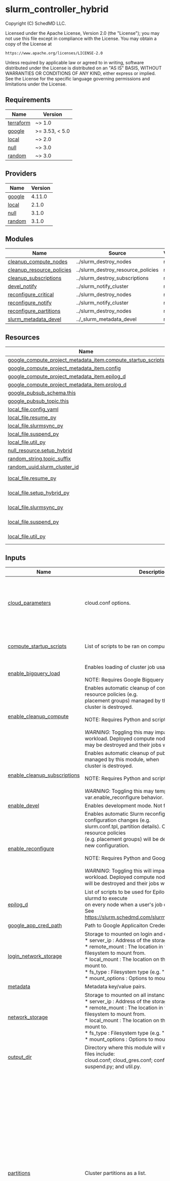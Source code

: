 # slurm_controller_hybrid

<!-- BEGINNING OF PRE-COMMIT-TERRAFORM DOCS HOOK -->
Copyright (C) SchedMD LLC.

Licensed under the Apache License, Version 2.0 (the "License");
you may not use this file except in compliance with the License.
You may obtain a copy of the License at

    https://www.apache.org/licenses/LICENSE-2.0

Unless required by applicable law or agreed to in writing, software
distributed under the License is distributed on an "AS IS" BASIS,
WITHOUT WARRANTIES OR CONDITIONS OF ANY KIND, either express or implied.
See the License for the specific language governing permissions and
limitations under the License.

## Requirements

| Name | Version |
|------|---------|
| <a name="requirement_terraform"></a> [terraform](#requirement\_terraform) | ~> 1.0 |
| <a name="requirement_google"></a> [google](#requirement\_google) | >= 3.53, < 5.0 |
| <a name="requirement_local"></a> [local](#requirement\_local) | ~> 2.0 |
| <a name="requirement_null"></a> [null](#requirement\_null) | ~> 3.0 |
| <a name="requirement_random"></a> [random](#requirement\_random) | ~> 3.0 |

## Providers

| Name | Version |
|------|---------|
| <a name="provider_google"></a> [google](#provider\_google) | 4.11.0 |
| <a name="provider_local"></a> [local](#provider\_local) | 2.1.0 |
| <a name="provider_null"></a> [null](#provider\_null) | 3.1.0 |
| <a name="provider_random"></a> [random](#provider\_random) | 3.1.0 |

## Modules

| Name | Source | Version |
|------|--------|---------|
| <a name="module_cleanup_compute_nodes"></a> [cleanup\_compute\_nodes](#module\_cleanup\_compute\_nodes) | ../slurm_destroy_nodes | n/a |
| <a name="module_cleanup_resource_policies"></a> [cleanup\_resource\_policies](#module\_cleanup\_resource\_policies) | ../slurm_destroy_resource_policies | n/a |
| <a name="module_cleanup_subscriptions"></a> [cleanup\_subscriptions](#module\_cleanup\_subscriptions) | ../slurm_destroy_subscriptions | n/a |
| <a name="module_devel_notify"></a> [devel\_notify](#module\_devel\_notify) | ../slurm_notify_cluster | n/a |
| <a name="module_reconfigure_critical"></a> [reconfigure\_critical](#module\_reconfigure\_critical) | ../slurm_destroy_nodes | n/a |
| <a name="module_reconfigure_notify"></a> [reconfigure\_notify](#module\_reconfigure\_notify) | ../slurm_notify_cluster | n/a |
| <a name="module_reconfigure_partitions"></a> [reconfigure\_partitions](#module\_reconfigure\_partitions) | ../slurm_destroy_nodes | n/a |
| <a name="module_slurm_metadata_devel"></a> [slurm\_metadata\_devel](#module\_slurm\_metadata\_devel) | ../_slurm_metadata_devel | n/a |

## Resources

| Name | Type |
|------|------|
| [google_compute_project_metadata_item.compute_startup_scripts](https://registry.terraform.io/providers/hashicorp/google/latest/docs/resources/compute_project_metadata_item) | resource |
| [google_compute_project_metadata_item.config](https://registry.terraform.io/providers/hashicorp/google/latest/docs/resources/compute_project_metadata_item) | resource |
| [google_compute_project_metadata_item.epilog_d](https://registry.terraform.io/providers/hashicorp/google/latest/docs/resources/compute_project_metadata_item) | resource |
| [google_compute_project_metadata_item.prolog_d](https://registry.terraform.io/providers/hashicorp/google/latest/docs/resources/compute_project_metadata_item) | resource |
| [google_pubsub_schema.this](https://registry.terraform.io/providers/hashicorp/google/latest/docs/resources/pubsub_schema) | resource |
| [google_pubsub_topic.this](https://registry.terraform.io/providers/hashicorp/google/latest/docs/resources/pubsub_topic) | resource |
| [local_file.config_yaml](https://registry.terraform.io/providers/hashicorp/local/latest/docs/resources/file) | resource |
| [local_file.resume_py](https://registry.terraform.io/providers/hashicorp/local/latest/docs/resources/file) | resource |
| [local_file.slurmsync_py](https://registry.terraform.io/providers/hashicorp/local/latest/docs/resources/file) | resource |
| [local_file.suspend_py](https://registry.terraform.io/providers/hashicorp/local/latest/docs/resources/file) | resource |
| [local_file.util_py](https://registry.terraform.io/providers/hashicorp/local/latest/docs/resources/file) | resource |
| [null_resource.setup_hybrid](https://registry.terraform.io/providers/hashicorp/null/latest/docs/resources/resource) | resource |
| [random_string.topic_suffix](https://registry.terraform.io/providers/hashicorp/random/latest/docs/resources/string) | resource |
| [random_uuid.slurm_cluster_id](https://registry.terraform.io/providers/hashicorp/random/latest/docs/resources/uuid) | resource |
| [local_file.resume_py](https://registry.terraform.io/providers/hashicorp/local/latest/docs/data-sources/file) | data source |
| [local_file.setup_hybrid_py](https://registry.terraform.io/providers/hashicorp/local/latest/docs/data-sources/file) | data source |
| [local_file.slurmsync_py](https://registry.terraform.io/providers/hashicorp/local/latest/docs/data-sources/file) | data source |
| [local_file.suspend_py](https://registry.terraform.io/providers/hashicorp/local/latest/docs/data-sources/file) | data source |
| [local_file.util_py](https://registry.terraform.io/providers/hashicorp/local/latest/docs/data-sources/file) | data source |

## Inputs

| Name | Description | Type | Default | Required |
|------|-------------|------|---------|:--------:|
| <a name="input_cloud_parameters"></a> [cloud\_parameters](#input\_cloud\_parameters) | cloud.conf options. | <pre>object({<br>    no_comma_params = bool<br>    resume_rate     = number<br>    resume_timeout  = number<br>    suspend_rate    = number<br>    suspend_timeout = number<br>  })</pre> | <pre>{<br>  "no_comma_params": false,<br>  "resume_rate": 0,<br>  "resume_timeout": 300,<br>  "suspend_rate": 0,<br>  "suspend_timeout": 300<br>}</pre> | no |
| <a name="input_compute_startup_scripts"></a> [compute\_startup\_scripts](#input\_compute\_startup\_scripts) | List of scripts to be ran on compute VM startup. | <pre>list(object({<br>    filename = string<br>    content  = string<br>  }))</pre> | `[]` | no |
| <a name="input_enable_bigquery_load"></a> [enable\_bigquery\_load](#input\_enable\_bigquery\_load) | Enables loading of cluster job usage into big query.<br><br>NOTE: Requires Google Bigquery API. | `bool` | `false` | no |
| <a name="input_enable_cleanup_compute"></a> [enable\_cleanup\_compute](#input\_enable\_cleanup\_compute) | Enables automatic cleanup of compute nodes and resource policies (e.g.<br>placement groups) managed by this module, when cluster is destroyed.<br><br>NOTE: Requires Python and script dependencies.<br><br>*WARNING*: Toggling this may impact the running workload. Deployed compute nodes<br>may be destroyed and their jobs will be requeued. | `bool` | `false` | no |
| <a name="input_enable_cleanup_subscriptions"></a> [enable\_cleanup\_subscriptions](#input\_enable\_cleanup\_subscriptions) | Enables automatic cleanup of pub/sub subscriptions managed by this module, when<br>cluster is destroyed.<br><br>NOTE: Requires Python and script dependencies.<br><br>*WARNING*: Toggling this may temporarily impact var.enable\_reconfigure behavior. | `bool` | `false` | no |
| <a name="input_enable_devel"></a> [enable\_devel](#input\_enable\_devel) | Enables development mode. Not for production use. | `bool` | `false` | no |
| <a name="input_enable_reconfigure"></a> [enable\_reconfigure](#input\_enable\_reconfigure) | Enables automatic Slurm reconfigure on when Slurm configuration changes (e.g.<br>slurm.conf.tpl, partition details). Compute instances and resource policies<br>(e.g. placement groups) will be destroyed to align with new configuration.<br><br>NOTE: Requires Python and Google Pub/Sub API.<br><br>*WARNING*: Toggling this will impact the running workload. Deployed compute nodes<br>will be destroyed and their jobs will be requeued. | `bool` | `false` | no |
| <a name="input_epilog_d"></a> [epilog\_d](#input\_epilog\_d) | List of scripts to be used for Epilog. Programs for the slurmd to execute<br>on every node when a user's job completes.<br>See https://slurm.schedmd.com/slurm.conf.html#OPT_Epilog. | <pre>list(object({<br>    filename = string<br>    content  = string<br>  }))</pre> | `[]` | no |
| <a name="input_google_app_cred_path"></a> [google\_app\_cred\_path](#input\_google\_app\_cred\_path) | Path to Google Applicaiton Credentials. | `string` | `null` | no |
| <a name="input_login_network_storage"></a> [login\_network\_storage](#input\_login\_network\_storage) | Storage to mounted on login and controller instances<br>* server\_ip     : Address of the storage server.<br>* remote\_mount  : The location in the remote instance filesystem to mount from.<br>* local\_mount   : The location on the instance filesystem to mount to.<br>* fs\_type       : Filesystem type (e.g. "nfs").<br>* mount\_options : Options to mount with. | <pre>list(object({<br>    server_ip     = string<br>    remote_mount  = string<br>    local_mount   = string<br>    fs_type       = string<br>    mount_options = string<br>  }))</pre> | `[]` | no |
| <a name="input_metadata"></a> [metadata](#input\_metadata) | Metadata key/value pairs. | `map(string)` | `null` | no |
| <a name="input_network_storage"></a> [network\_storage](#input\_network\_storage) | Storage to mounted on all instances.<br>* server\_ip     : Address of the storage server.<br>* remote\_mount  : The location in the remote instance filesystem to mount from.<br>* local\_mount   : The location on the instance filesystem to mount to.<br>* fs\_type       : Filesystem type (e.g. "nfs").<br>* mount\_options : Options to mount with. | <pre>list(object({<br>    server_ip     = string<br>    remote_mount  = string<br>    local_mount   = string<br>    fs_type       = string<br>    mount_options = string<br>  }))</pre> | `[]` | no |
| <a name="input_output_dir"></a> [output\_dir](#input\_output\_dir) | Directory where this module will write its files to. These files include:<br>cloud.conf; cloud\_gres.conf; config.yaml; resume.py; suspend.py; and util.py. | `string` | `null` | no |
| <a name="input_partitions"></a> [partitions](#input\_partitions) | Cluster partitions as a list. | <pre>list(object({<br>    compute_list = list(string)<br>    partition = object({<br>      enable_job_exclusive    = bool<br>      enable_placement_groups = bool<br>      network_storage = list(object({<br>        server_ip     = string<br>        remote_mount  = string<br>        local_mount   = string<br>        fs_type       = string<br>        mount_options = string<br>      }))<br>      partition_conf = map(string)<br>      partition_name = string<br>      partition_nodes = map(object({<br>        count_dynamic     = number<br>        count_static      = number<br>        enable_spot_vm    = bool<br>        group_name        = string<br>        instance_template = string<br>        node_conf         = map(string)<br>        spot_instance_config = object({<br>          termination_action = string<br>        })<br>      }))<br>      subnetwork        = string<br>      zone_policy_allow = list(string)<br>      zone_policy_deny  = list(string)<br>    })<br>  }))</pre> | `[]` | no |
| <a name="input_project_id"></a> [project\_id](#input\_project\_id) | Project ID to create resources in. | `string` | n/a | yes |
| <a name="input_prolog_d"></a> [prolog\_d](#input\_prolog\_d) | List of scripts to be used for Prolog. Programs for the slurmd to execute<br>whenever it is asked to run a job step from a new job allocation.<br>See https://slurm.schedmd.com/slurm.conf.html#OPT_Prolog. | <pre>list(object({<br>    filename = string<br>    content  = string<br>  }))</pre> | `[]` | no |
| <a name="input_slurm_bin_dir"></a> [slurm\_bin\_dir](#input\_slurm\_bin\_dir) | Path to directroy of Slurm binary commands (e.g. scontrol, sinfo). If 'null',<br>then it will be assumed that binaries are in $PATH. | `string` | `null` | no |
| <a name="input_slurm_cluster_id"></a> [slurm\_cluster\_id](#input\_slurm\_cluster\_id) | The Cluster ID to label resources. If 'null', then an ID will be generated. | `string` | `null` | no |
| <a name="input_slurm_cluster_name"></a> [slurm\_cluster\_name](#input\_slurm\_cluster\_name) | Cluster name, used for resource naming and slurm accounting. | `string` | n/a | yes |
| <a name="input_slurm_log_dir"></a> [slurm\_log\_dir](#input\_slurm\_log\_dir) | Directory where Slurm logs to. | `string` | `"/var/log/slurm"` | no |

## Outputs

| Name | Description |
|------|-------------|
| <a name="output_compute_list"></a> [compute\_list](#output\_compute\_list) | Cluster compute node list. |
| <a name="output_output_dir"></a> [output\_dir](#output\_output\_dir) | Directory where configuration files are written to. |
| <a name="output_partitions"></a> [partitions](#output\_partitions) | Cluster partitions. |
| <a name="output_slurm_cluster_id"></a> [slurm\_cluster\_id](#output\_slurm\_cluster\_id) | Cluster ID for cluster resource labeling. |
| <a name="output_slurm_cluster_name"></a> [slurm\_cluster\_name](#output\_slurm\_cluster\_name) | Cluster name for resource naming and slurm accounting. |
<!-- END OF PRE-COMMIT-TERRAFORM DOCS HOOK -->
